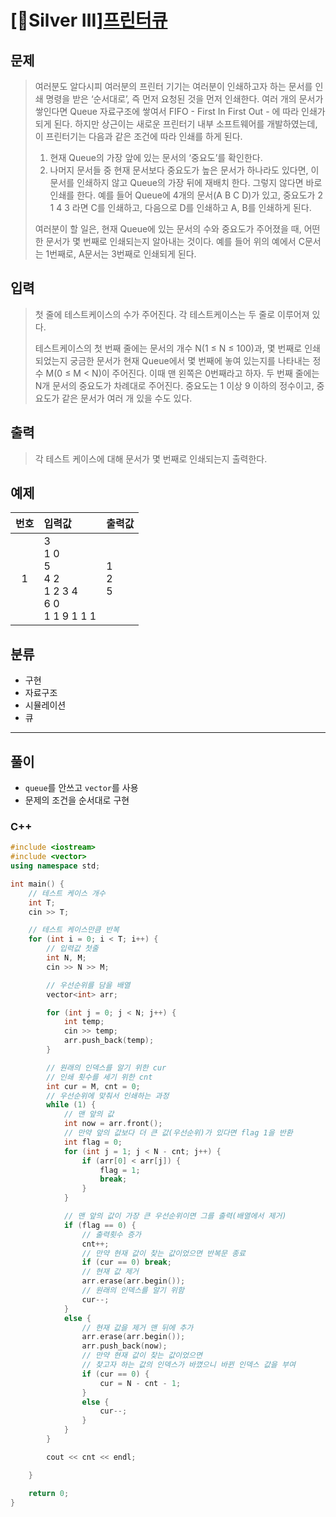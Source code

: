 # [🥈Silver Ⅲ][프린터큐](https://www.acmicpc.net/problem/1966)
## 문제
> 여러분도 알다시피 여러분의 프린터 기기는 여러분이 인쇄하고자 하는 문서를 인쇄 명령을 받은 ‘순서대로’, 즉 먼저 요청된 것을 먼저 인쇄한다. 여러 개의 문서가 쌓인다면 Queue 자료구조에 쌓여서 FIFO - First In First Out - 에 따라 인쇄가 되게 된다. 하지만 상근이는 새로운 프린터기 내부 소프트웨어를 개발하였는데, 이 프린터기는 다음과 같은 조건에 따라 인쇄를 하게 된다.
>
> 1. 현재 Queue의 가장 앞에 있는 문서의 ‘중요도’를 확인한다.
> 2. 나머지 문서들 중 현재 문서보다 중요도가 높은 문서가 하나라도 있다면, 이 문서를 인쇄하지 않고 Queue의 가장 뒤에 재배치 한다. 그렇지 않다면 바로 인쇄를 한다.
> 예를 들어 Queue에 4개의 문서(A B C D)가 있고, 중요도가 2 1 4 3 라면 C를 인쇄하고, 다음으로 D를 인쇄하고 A, B를 인쇄하게 된다.
>
> 여러분이 할 일은, 현재 Queue에 있는 문서의 수와 중요도가 주어졌을 때, 어떤 한 문서가 몇 번째로 인쇄되는지 알아내는 것이다. 예를 들어 위의 예에서 C문서는 1번째로, A문서는 3번째로 인쇄되게 된다.
## 입력
> 첫 줄에 테스트케이스의 수가 주어진다. 각 테스트케이스는 두 줄로 이루어져 있다.
> 
> 테스트케이스의 첫 번째 줄에는 문서의 개수 N(1 ≤ N ≤ 100)과, 몇 번째로 인쇄되었는지 궁금한 문서가 현재 Queue에서 몇 번째에 놓여 있는지를 나타내는 정수 M(0 ≤ M < N)이 주어진다. 이때 맨 왼쪽은 0번째라고 하자. 두 번째 줄에는 N개 문서의 중요도가 차례대로 주어진다. 중요도는 1 이상 9 이하의 정수이고, 중요도가 같은 문서가 여러 개 있을 수도 있다.
## 출력
> 각 테스트 케이스에 대해 문서가 몇 번째로 인쇄되는지 출력한다.
## 예제
| 번호 | 입력값 | 출력값 |
|:---:|:---|:---|
|1|3</br>1 0</br>5</br>4 2</br>1 2 3 4</br>6 0</br>1 1 9 1 1 1|1</br>2</br>5|

## 분류
+ 구현
+ 자료구조
+ 시뮬레이션
+ 큐

---------
## 풀이
+ `queue`를 안쓰고 `vector`를 사용
+ 문제의 조건을 순서대로 구현

### C++
```C++
#include <iostream>
#include <vector>
using namespace std;

int main() {
	// 테스트 케이스 개수
	int T;
	cin >> T;

	// 테스트 케이스만큼 반복
	for (int i = 0; i < T; i++) {
		// 입력값 첫줄
		int N, M;
		cin >> N >> M;

		// 우선순위를 담을 배열
		vector<int> arr;

		for (int j = 0; j < N; j++) {
			int temp;
			cin >> temp;
			arr.push_back(temp);
		}

		// 원래의 인덱스를 알기 위한 cur
		// 인쇄 횟수를 세기 위한 cnt
		int cur = M, cnt = 0;
		// 우선순위에 맞춰서 인쇄하는 과정
		while (1) {
			// 맨 앞의 값
			int now = arr.front();
			// 만약 앞의 값보다 더 큰 값(우선순위)가 있다면 flag 1을 반환
			int flag = 0;
			for (int j = 1; j < N - cnt; j++) {
				if (arr[0] < arr[j]) {
					flag = 1;
					break;
				}
			}

			// 맨 앞의 값이 가장 큰 우선순위이면 그를 출력(배열에서 제거)
			if (flag == 0) {
				// 출력횟수 증가
				cnt++;
				// 만약 현재 값이 찾는 값이었으면 반복문 종료
				if (cur == 0) break;
				// 현재 값 제거
				arr.erase(arr.begin());
				// 원래의 인덱스를 알기 위함
				cur--;
			}
			else {
				// 현재 값을 제거 맨 뒤에 추가
				arr.erase(arr.begin());
				arr.push_back(now);
				// 만약 현재 값이 찾는 값이었으면
				// 찾고자 하는 값의 인덱스가 바꼈으니 바뀐 인덱스 값을 부여
				if (cur == 0) {
					cur = N - cnt - 1;
				}
				else {
					cur--;
				}
			}
		}

		cout << cnt << endl;

	}

	return 0;
}
```